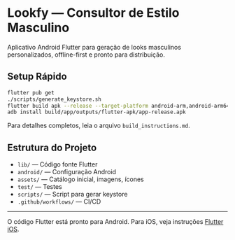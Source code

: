 # Lookfy — Consultor de Estilo Masculino

Aplicativo Android Flutter para geração de looks masculinos personalizados, offline-first e pronto para distribuição.

## Setup Rápido

```sh
flutter pub get
./scripts/generate_keystore.sh
flutter build apk --release --target-platform android-arm,android-arm64,android-x64
adb install build/app/outputs/flutter-apk/app-release.apk
```

Para detalhes completos, leia o arquivo `build_instructions.md`.

## Estrutura do Projeto

- `lib/` — Código fonte Flutter
- `android/` — Configuração Android
- `assets/` — Catálogo inicial, imagens, ícones
- `test/` — Testes
- `scripts/` — Script para gerar keystore
- `.github/workflows/` — CI/CD
---

O código Flutter está pronto para Android. Para iOS, veja instruções [Flutter iOS](https://docs.flutter.dev/platform-integration/ios).
